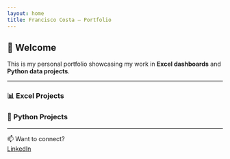 ```yaml
---
layout: home
title: Francisco Costa – Portfolio
---
```


## 👋 Welcome

This is my personal portfolio showcasing my work in **Excel dashboards** and **Python data projects**.

---

### 📊 Excel Projects


### 🐍 Python Projects



---

📫 Want to connect?  
[LinkedIn]([https://linkedin.com/in/your-profile](https://www.linkedin.com/in/francisco-costa-1a2a01246/))  
